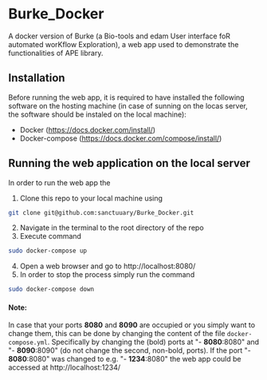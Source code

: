 # Burke_Docker
A docker version of Burke (a Bio-tools and edam User interface foR automated worKflow Exploration), a web app used to demonstrate the functionalities of APE library.

## Installation

Before running the web app, it is required to have installed the following software on the hosting machine (in case of sunning on the locas server, the software should be instaled on the local machine):
- Docker (https://docs.docker.com/install/)
- Docker-compose (https://docs.docker.com/compose/install/)

## Running the web application on the local server

In order to run the web app the 
1. Clone this repo to your local machine using 
```bash
git clone git@github.com:sanctuuary/Burke_Docker.git
```
2. Navigate in the terminal to the root directory of the repo
3. Execute command
```bash
sudo docker-compose up
```
4.  Open a web browser and go to http://localhost:8080/
5. In order to stop the process simply run the command
```bash
sudo docker-compose down
```

#### Note:
In case that your ports **8080** and **8090** are occupied or you simply want to change them, this can be done by changing the content of the file `docker-compose.yml`. Specifically by changing the (bold) ports at  "- **8080**:8080" and "- **8090**:8090" (do not change the second, non-bold, ports). If the port  "- **8080**:8080"  was changed to e.g.  "- **1234**:8080" the web app could be accessed at http://localhost:1234/



